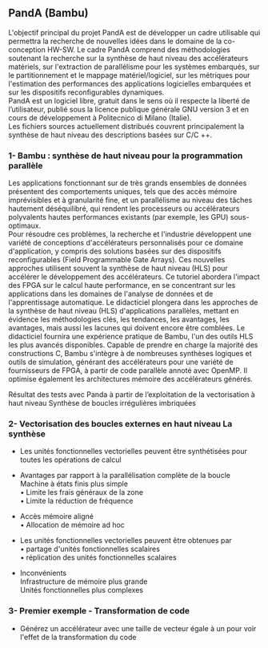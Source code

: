 ## PandA (Bambu)

L'objectif principal du projet PandA est de développer un cadre utilisable qui permettra la recherche
de nouvelles idées dans le domaine de la co-conception HW-SW.
Le cadre PandA comprend des méthodologies soutenant la recherche sur la synthèse de haut niveau
des accélérateurs matériels, sur l'extraction de parallélisme pour les systèmes embarqués, sur le
partitionnement et le mappage matériel/logiciel, sur les métriques pour l'estimation des
performances des applications logicielles embarquées et sur les dispositifs reconfigurables
dynamiques.  
PandA est un logiciel libre, gratuit dans le sens où il respecte la liberté de l’utilisateur, publié sous la
licence publique générale GNU version 3 et en cours de développement à Politecnico di Milano
(Italie).  
Les fichiers sources actuellement distribués couvrent principalement la synthèse de haut niveau des
descriptions basées sur C/C ++. 

### 1- Bambu : synthèse de haut niveau pour la programmation parallèle

Les applications fonctionnant sur de très grands ensembles de données présentent des comportements uniques, tels que des accès mémoire imprévisibles et à granularité fine, et un parallélisme au niveau des tâches hautement déséquilibré, qui rendent les processeurs ou
accélérateurs polyvalents hautes performances existants (par exemple, les GPU) sous-optimaux.  
Pour résoudre ces problèmes, la recherche et l'industrie développent une variété de conceptions d'accélérateurs personnalisés pour ce domaine d'application, y compris des solutions basées sur des dispositifs reconfigurables (Field Programmable Gate Arrays). Ces nouvelles approches utilisent souvent la synthèse de haut niveau (HLS) pour accélérer le développement des accélérateurs. Ce tutoriel abordera l'impact des FPGA sur le calcul haute performance, en se concentrant sur les
applications dans les domaines de l'analyse de données et de l'apprentissage automatique. Le didacticiel plongera dans les approches de la synthèse de haut niveau (HLS) d'applications parallèles, mettant en évidence les méthodologies clés, les tendances, les avantages, les avantages, mais aussi les lacunes qui doivent encore être comblées. Le didacticiel fournira une expérience pratique de Bambu, l'un des outils HLS les plus avancés disponibles. Capable de prendre en charge
la majorité des constructions C, Bambu s'intègre à de nombreuses synthèses logiques et outils de simulation, générant des accélérateurs pour une variété de fournisseurs de FPGA, à partir de code
parallèle annoté avec OpenMP. Il optimise également les architectures mémoire des accélérateurs générés.

Résultat des tests avec Panda à partir de l’exploitation de la vectorisation à haut niveau Synthèse de boucles irrégulières imbriquées

### 2- Vectorisation des boucles externes en haut niveau La synthèse

- Les unités fonctionnelles vectorielles peuvent être synthétisées pour toutes les opérations de calcul  
- Avantages par rapport à la parallélisation complète de la boucle Machine à états finis plus simple  
    • Limite les frais généraux de la zone  
    • Limite la réduction de fréquence  

- Accès mémoire aligné  
    • Allocation de mémoire ad hoc  

- Les unités fonctionnelles vectorielles peuvent être obtenues par  
    • partage d'unités fonctionnelles scalaires  
    • réplication des unités fonctionnelles scalaires  

- Inconvénients  
Infrastructure de mémoire plus grande  
Unités fonctionnelles plus complexes

### 3- Premier exemple - Transformation de code

- Générez un accélérateur avec une taille de vecteur égale à un pour voir l'effet de la transformation du code

  
